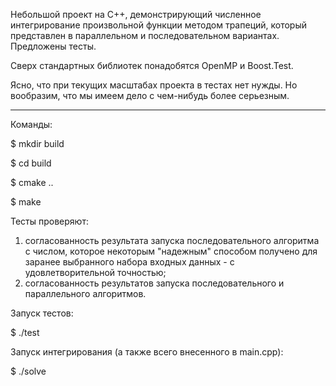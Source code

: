 Небольшой проект на C++, демонстрирующий численное интегрирование произвольной функции методом трапеций, который представлен в параллельном и последовательном вариантах. Предложены тесты.

Сверх стандартных библиотек понадобятся OpenMP и Boost.Test.

Ясно, что при текущих масштабах проекта в тестах нет нужды. Но вообразим, что мы имеем дело с чем-нибудь более серьезным.

-------------------------

Команды:

$ mkdir build

$ cd build

$ cmake ..

$ make

Тесты проверяют:
1) согласованность результата запуска последовательного алгоритма с числом, которое некоторым "надежным" способом получено для заранее выбранного набора входных данных - с удовлетворительной точностью;
2) согласованность результатов запуска последовательного и параллельного алгоритмов.

Запуск тестов:

$ ./test

Запуск интегрирования (а также всего внесенного в main.cpp):

$ ./solve
